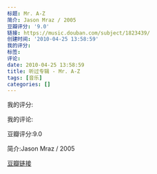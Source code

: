 ```yaml
---
标题: Mr. A-Z
简介: Jason Mraz / 2005
豆瓣评分: '9.0'
链接: https://music.douban.com/subject/1823439/
创建时间: '2010-04-25 13:58:59'
我的评分:
标签:
评论:
date: 2010-04-25 13:58:59
title: 听过专辑 - Mr. A-Z
tags: [音乐]
categories: []
---
```


我的评分:

我的评论:

豆瓣评分:9.0

简介:Jason Mraz / 2005

[豆瓣链接](https://music.douban.com/subject/1823439/)

